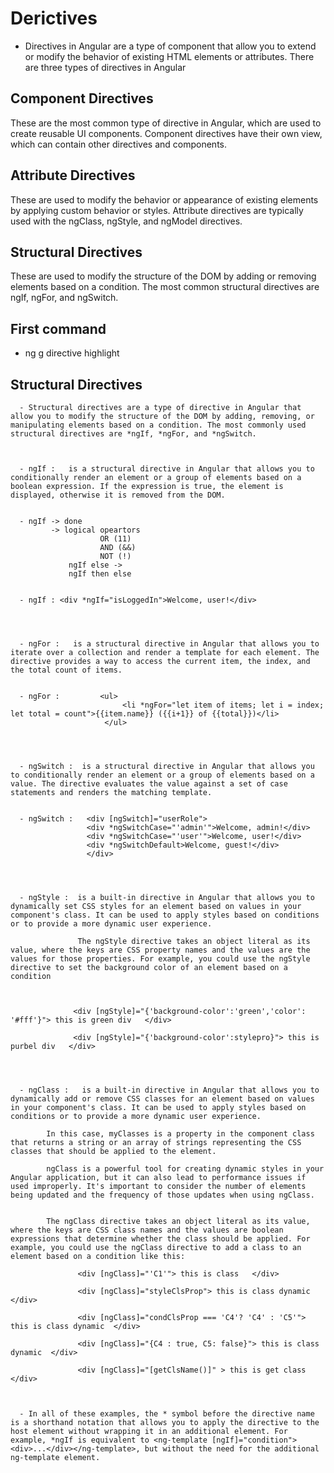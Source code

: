 # Derictives 

- Directives in Angular are a type of component that allow you to extend or modify the behavior of existing   HTML elements or attributes. There are three types of directives in Angular


## Component Directives 

These are the most common type of directive in Angular, which are used to create reusable UI components. Component directives have their own view, which can contain other directives and components.

## Attribute Directives 

These are used to modify the behavior or appearance of existing elements by applying custom behavior or styles. Attribute directives are typically used with the ngClass, ngStyle, and ngModel directives.

## Structural Directives 

These are used to modify the structure of the DOM by adding or removing elements based on a condition. The most common structural directives are ngIf, ngFor, and ngSwitch.


##   First command 
    
   - ng g directive highlight



##  Structural Directives 

      - Structural directives are a type of directive in Angular that allow you to modify the structure of the DOM by adding, removing, or manipulating elements based on a condition. The most commonly used structural directives are *ngIf, *ngFor, and *ngSwitch.



      - ngIf :   is a structural directive in Angular that allows you to conditionally render an element or a group of elements based on a boolean expression. If the expression is true, the element is displayed, otherwise it is removed from the DOM.


      - ngIf -> done
             -> logical opeartors
                        OR (11)
                        AND (&&)
                        NOT (!)
                 ngIf else ->
                 ngIf then else


      - ngIf : <div *ngIf="isLoggedIn">Welcome, user!</div>




      - ngFor :   is a structural directive in Angular that allows you to iterate over a collection and render a template for each element. The directive provides a way to access the current item, the index, and the total count of items.


      - ngFor :         <ul>
                             <li *ngFor="let item of items; let i = index; let total = count">{{item.name}} ({{i+1}} of {{total}})</li>
                         </ul>




      - ngSwitch :  is a structural directive in Angular that allows you to conditionally render an element or a group of elements based on a value. The directive evaluates the value against a set of case statements and renders the matching template.   


      - ngSwitch :   <div [ngSwitch]="userRole">
                     <div *ngSwitchCase="'admin'">Welcome, admin!</div>
                     <div *ngSwitchCase="'user'">Welcome, user!</div>
                     <div *ngSwitchDefault>Welcome, guest!</div>
                     </div>  




      - ngStyle :  is a built-in directive in Angular that allows you to dynamically set CSS styles for an element based on values in your component's class. It can be used to apply styles based on conditions or to provide a more dynamic user experience.

                   The ngStyle directive takes an object literal as its value, where the keys are CSS property names and the values are the values for those properties. For example, you could use the ngStyle directive to set the background color of an element based on a condition  


                             
                  <div [ngStyle]="{'background-color':'green','color': '#fff'}"> this is green div   </div>

                  <div [ngStyle]="{'background-color':stylepro}"> this is purbel div   </div>




      - ngClass :   is a built-in directive in Angular that allows you to dynamically add or remove CSS classes for an element based on values in your component's class. It can be used to apply styles based on conditions or to provide a more dynamic user experience.

            In this case, myClasses is a property in the component class that returns a string or an array of strings representing the CSS classes that should be applied to the element.

            ngClass is a powerful tool for creating dynamic styles in your Angular application, but it can also lead to performance issues if used improperly. It's important to consider the number of elements being updated and the frequency of those updates when using ngClass.


            The ngClass directive takes an object literal as its value, where the keys are CSS class names and the values are boolean expressions that determine whether the class should be applied. For example, you could use the ngClass directive to add a class to an element based on a condition like this:     

                   <div [ngClass]="'C1'"> this is class   </div>

                   <div [ngClass]="styleClsProp"> this is class dynamic  </div>

                   <div [ngClass]="condClsProp === 'C4'? 'C4' : 'C5'"> this is class dynamic  </div>

                   <div [ngClass]="{C4 : true, C5: false}"> this is class dynamic  </div>

                   <div [ngClass]="[getClsName()]" > this is get class  </div>
 


      - In all of these examples, the * symbol before the directive name is a shorthand notation that allows you to apply the directive to the host element without wrapping it in an additional element. For example, *ngIf is equivalent to <ng-template [ngIf]="condition"><div>...</div></ng-template>, but without the need for the additional ng-template element.              

